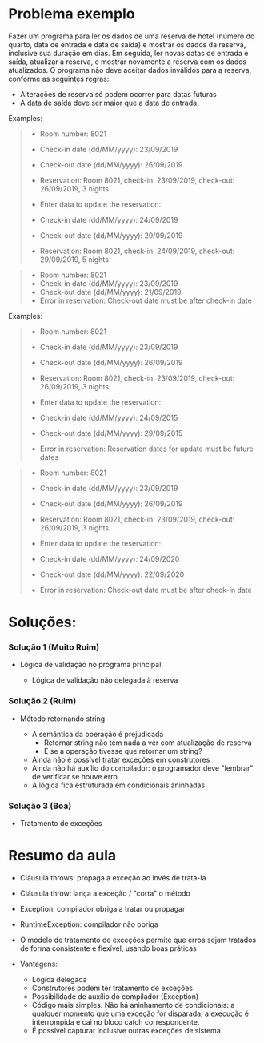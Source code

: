 # Problema exemplo

Fazer um programa para ler os dados de uma reserva de hotel (número do quarto, data
de entrada e data de saída) e mostrar os dados da reserva, inclusive sua duração em
dias. Em seguida, ler novas datas de entrada e saída, atualizar a reserva, e mostrar
novamente a reserva com os dados atualizados. O programa não deve aceitar dados
inválidos para a reserva, conforme as seguintes regras:
- Alterações de reserva só podem ocorrer para datas futuras
- A data de saída deve ser maior que a data de entrada

Examples: 

> - Room number: 8021
> - Check-in date (dd/MM/yyyy): 23/09/2019
> - Check-out date (dd/MM/yyyy): 26/09/2019
> - Reservation: Room 8021, check-in: 23/09/2019, check-out: 26/09/2019, 3 nights
> 
> 
> - Enter data to update the reservation:
> - Check-in date (dd/MM/yyyy): 24/09/2019
> - Check-out date (dd/MM/yyyy): 29/09/2019
> - Reservation: Room 8021, check-in: 24/09/2019, check-out: 29/09/2019, 5 nights

> - Room number: 8021
> - Check-in date (dd/MM/yyyy): 23/09/2019
> - Check-out date (dd/MM/yyyy): 21/09/2019
> - Error in reservation: Check-out date must be after check-in date

Examples:

> - Room number: 8021
> - Check-in date (dd/MM/yyyy): 23/09/2019
> - Check-out date (dd/MM/yyyy): 26/09/2019
> - Reservation: Room 8021, check-in: 23/09/2019, check-out: 26/09/2019, 3 nights
> 
> 
> - Enter data to update the reservation:
> - Check-in date (dd/MM/yyyy): 24/09/2015
> - Check-out date (dd/MM/yyyy): 29/09/2015
> - Error in reservation: Reservation dates for update must be future dates

> - Room number: 8021
> - Check-in date (dd/MM/yyyy): 23/09/2019
> - Check-out date (dd/MM/yyyy): 26/09/2019
> - Reservation: Room 8021, check-in: 23/09/2019, check-out: 26/09/2019, 3 nights
>
>
> - Enter data to update the reservation:
> - Check-in date (dd/MM/yyyy): 24/09/2020
> - Check-out date (dd/MM/yyyy): 22/09/2020
> - Error in reservation: Check-out date must be after check-in date

# Soluções:

### Solução 1 (Muito Ruim)
- Lógica de validação no programa principal
    
  - Lógica de validação não delegada à reserva

### Solução 2 (Ruim)
- Método retornando string

    - A semântica da operação é prejudicada
      - Retornar string não tem nada a ver com atualização de reserva
      - E se a operação tivesse que retornar um string?
    - Ainda não é possível tratar exceções em construtores
    - Ainda não há auxílio do compilador: o programador deve "lembrar" de verificar se houve erro
    - A lógica fica estruturada em condicionais aninhadas

### Solução 3 (Boa)
- Tratamento de exceções


# Resumo da aula

- Cláusula throws: propaga a exceção ao invés de trata-la
- Cláusula throw: lança a exceção / "corta" o método
- Exception: compilador obriga a tratar ou propagar
- RuntimeException: compilador não obriga
- O modelo de tratamento de exceções permite que erros sejam tratados de forma consistente e flexível, usando boas práticas


- Vantagens:

  - Lógica delegada
  - Construtores podem ter tratamento de exceções
  - Possibilidade de auxílio do compilador (Exception)
  - Código mais simples. Não há aninhamento de condicionais: a qualquer momento que uma exceção for disparada, a execução é interrompida e cai no bloco catch correspondente.
  - É possível capturar inclusive outras exceções de sistema